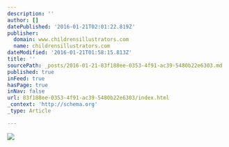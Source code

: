 ```yaml
---
description: ''
author: []
datePublished: '2016-01-21T02:01:22.819Z'
publisher:
  domain: www.childrensillustrators.com
  name: childrensillustrators.com
dateModified: '2016-01-21T01:58:15.813Z'
title: ''
sourcePath: _posts/2016-01-21-83f188ee-0353-4f91-ac39-5480b22e6303.md
published: true
inFeed: true
hasPage: true
inNav: false
url: 83f188ee-0353-4f91-ac39-5480b22e6303/index.html
_context: 'http://schema.org'
_type: Article

---
```

![](http://www.childrensillustrators.com/portfolioIllustrations/71521.jpg)